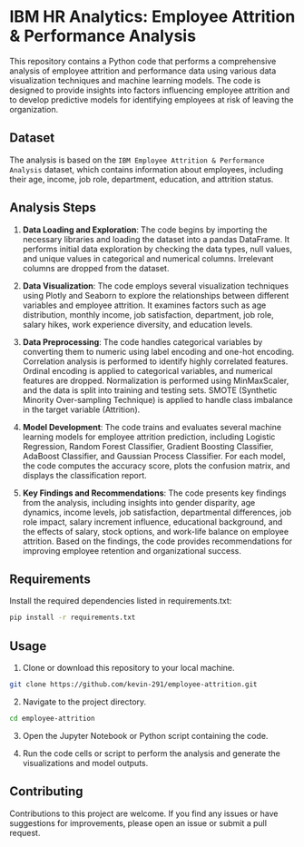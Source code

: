 # IBM HR Analytics: Employee Attrition & Performance Analysis

This repository contains a Python code that performs a comprehensive analysis of employee attrition and performance data using various data visualization techniques and machine learning models. The code is designed to provide insights into factors influencing employee attrition and to develop predictive models for identifying employees at risk of leaving the organization.

## Dataset

The analysis is based on the `IBM Employee Attrition & Performance Analysis` dataset, which contains information about employees, including their age, income, job role, department, education, and attrition status.

## Analysis Steps

1. **Data Loading and Exploration**: The code begins by importing the necessary libraries and loading the dataset into a pandas DataFrame. It performs initial data exploration by checking the data types, null values, and unique values in categorical and numerical columns. Irrelevant columns are dropped from the dataset.

2. **Data Visualization**: The code employs several visualization techniques using Plotly and Seaborn to explore the relationships between different variables and employee attrition. It examines factors such as age distribution, monthly income, job satisfaction, department, job role, salary hikes, work experience diversity, and education levels.

3. **Data Preprocessing**: The code handles categorical variables by converting them to numeric using label encoding and one-hot encoding. Correlation analysis is performed to identify highly correlated features. Ordinal encoding is applied to categorical variables, and numerical features are dropped. Normalization is performed using MinMaxScaler, and the data is split into training and testing sets. SMOTE (Synthetic Minority Over-sampling Technique) is applied to handle class imbalance in the target variable (Attrition).

4. **Model Development**: The code trains and evaluates several machine learning models for employee attrition prediction, including Logistic Regression, Random Forest Classifier, Gradient Boosting Classifier, AdaBoost Classifier, and Gaussian Process Classifier. For each model, the code computes the accuracy score, plots the confusion matrix, and displays the classification report.


5. **Key Findings and Recommendations**: The code presents key findings from the analysis, including insights into gender disparity, age dynamics, income levels, job satisfaction, departmental differences, job role impact, salary increment influence, educational background, and the effects of salary, stock options, and work-life balance on employee attrition. Based on the findings, the code provides recommendations for improving employee retention and organizational success.

## Requirements

Install the required dependencies listed in requirements.txt:

```bash
pip install -r requirements.txt
```

## Usage

1. Clone or download this repository to your local machine.

```bash
git clone https://github.com/kevin-291/employee-attrition.git
```

2. Navigate to the project directory.

```bash
cd employee-attrition
```

3. Open the Jupyter Notebook or Python script containing the code.

4. Run the code cells or script to perform the analysis and generate the visualizations and model outputs.

## Contributing

Contributions to this project are welcome. If you find any issues or have suggestions for improvements, please open an issue or submit a pull request.



